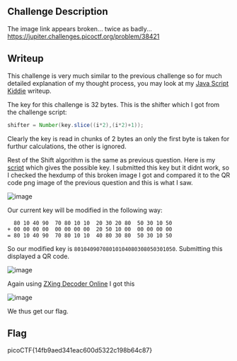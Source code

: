 ## Challenge Description
The image link appears broken... twice as badly... https://jupiter.challenges.picoctf.org/problem/38421

## Writeup
This challenge is very much similar to the previous challenge so for much detailed explanation of my thought process, you may look at my [Java Script Kiddie](https://github.com/AKripper/COPS-CSOC/tree/main/Infosec%20Week-3/Java%20Script%20Kiddie) writeup.


The key for this challenge is 32 bytes.
This is the shifter which I got from the challenge script:
```Java
shifter = Number(key.slice((i*2),(i*2)+1));
```
Clearly the key is read in chunks of 2 bytes an only the first byte is taken for furthur calculations, the other is ignored.


Rest of the Shift algorithm is the same as previous question.
Here is my [script](script.py) which gives the possible key.
I submitted this key but it didnt work, so I checked the hexdump of this broken image I got and compared it to the QR code png image of the previous question and this is what I saw.

![image](https://github.com/AKripper/COPS-CSOC/assets/167231621/9c0d719c-88c0-4422-aab0-4351f56da019)

Our current key will be modified in the following way:
```
  80 10 40 90  70 80 10 10  20 30 20 80  50 30 10 50
+ 00 00 00 00  00 00 00 00  20 50 10 00  00 00 00 00
= 80 10 40 90  70 80 10 10  40 80 30 80  50 30 10 50     
```

So our modified key is `80104090708010104080308050301050`. Submitting this displayed a QR code.

![image](https://github.com/AKripper/COPS-CSOC/assets/167231621/df7c31a2-5f39-4210-8442-aa14f5965e7b)


Again using [ZXing Decoder Online](https://zxing.org/w/decode.jspx) I got this

![image](https://github.com/AKripper/COPS-CSOC/assets/167231621/34e0ce26-5833-44b8-85b8-bafcf4a9657f)

We thus get our flag.

## Flag
picoCTF{14fb9aed341eac600d5322c198b64c87}
